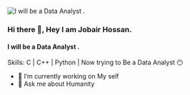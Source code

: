 ![I will be a Data Analyst .](https://scontent.fdac134-1.fna.fbcdn.net/v/t39.30808-6/461079426_1252054805979858_3757461312660777806_n.jpg?stp=dst-jpg_s960x960&_nc_cat=100&ccb=1-7&_nc_sid=cc71e4&_nc_eui2=AeFmAGvF-Dq9OdlOjb2U31jrLesa2Ea5bo8t6xrYRrlujx8ZHmwMWr2iCD4dmmQutt-BT1DBNHBvZIfe8nWT0FJJ&_nc_ohc=Z1ZV4EeScmsQ7kNvgGLPgIH&_nc_ht=scontent.fdac134-1.fna&_nc_gid=AeXiCJOwinMmEhsQ0MLZYAG&oh=00_AYDVC2xGJaJMYIxSkxrv5rL-TjTwab2PgvVpyDMtOFSFvw&oe=66FDC024)

### Hi there 👋, Hey I am Jobair Hossan.
#### I will be a Data Analyst .

Skills: C | C++ | Python  | Now trying  to Be a  Data  Analyst 😶

- 🔭 I’m currently working on My self 
- 💬 Ask me about Humanity  









